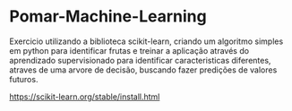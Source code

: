 # Pomar-Machine-Learning
Exercicio utilizando a biblioteca scikit-learn, criando um algoritmo simples 
em python para identificar frutas e treinar a aplicação através do aprendizado supervisionado
para identificar caracteristicas diferentes, atraves de uma arvore de decisão, buscando fazer predições de valores futuros.

https://scikit-learn.org/stable/install.html